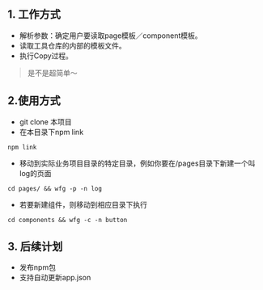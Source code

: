 ## 1. 工作方式

* 解析参数：确定用户要读取page模板／component模板。
* 读取工具仓库的内部的模板文件。
* 执行Copy过程。

> 是不是超简单～

## 2.使用方式

* git clone 本项目
* 在本目录下npm link
```
npm link
```
* 移动到实际业务项目目录的特定目录，例如你要在/pages目录下新建一个叫log的页面
```
cd pages/ && wfg -p -n log
```
* 若要新建组件，则移动到相应目录下执行
```
cd components && wfg -c -n button
```

## 3. 后续计划

* 发布npm包
* 支持自动更新app.json